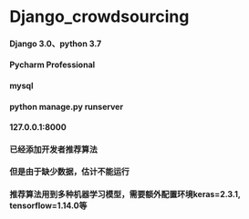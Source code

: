 # Django_crowdsourcing

#### Django 3.0、python 3.7

#### Pycharm Professional

#### mysql

#### python manage.py runserver

#### 127.0.0.1:8000

#### 已经添加开发者推荐算法

#### 但是由于缺少数据，估计不能运行

#### 推荐算法用到多种机器学习模型，需要额外配置环境keras=2.3.1, tensorflow=1.14.0等
